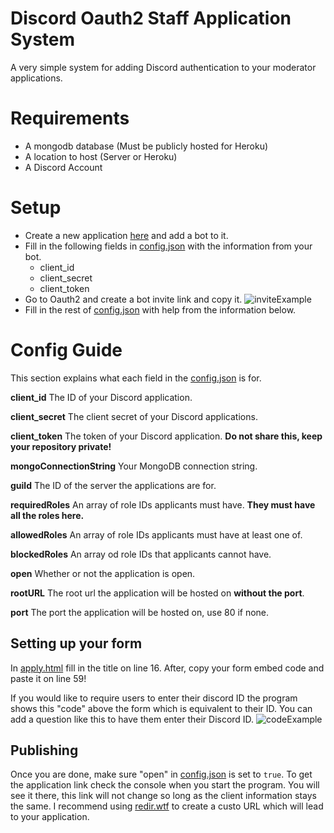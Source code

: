 # Discord Oauth2 Staff Application System
A very simple system for adding Discord authentication to your moderator applications.
# Requirements
- A mongodb database (Must be publicly hosted for Heroku)
- A location to host (Server or Heroku)
- A Discord Account
# Setup
- Create a new application [here](https://discord.com/developers) and add a bot to it.
- Fill in the following fields in [config.json](https://github.com/ObertoIsOBS/discord-oauth-application/blob/main/config.json) with the information from your bot.
  - client_id
  - client_secret
  - client_token
 - Go to Oauth2 and create a bot invite link and copy it.
 ![inviteExample](https://cdn.obs.wtf/images/oauthinviteExp.png)
 - Fill in the rest of [config.json](https://github.com/ObertoIsOBS/discord-oauth-application/blob/main/config.json) with help from the information below.
# Config Guide
This section explains what each field in the [config.json](https://github.com/ObertoIsOBS/discord-oauth-application/blob/main/config.json) is for.

__client_id__ The ID of your Discord application.

__client_secret__ The client secret of your Discord applications.

__client_token__ The token of your Discord application. **Do not share this, keep your repository private!**

__mongoConnectionString__ Your MongoDB connection string.

__guild__ The ID of the server the applications are for.

__requiredRoles__ An array of role IDs applicants must have. **They must have all the roles here.**

__allowedRoles__ An array of role IDs applicants must have at least one of.

__blockedRoles__ An array od role IDs that applicants cannot have.

__open__ Whether or not the application is open.

__rootURL__ The root url the application will be hosted on **without the port**.

__port__ The port the application will be hosted on, use 80 if none.

## Setting up your form
In [apply.html](https://github.com/ObertoIsOBS/discord-oauth-application/blob/main/apply.html) fill in the title on line 16. After, copy your form embed code and paste it on line 59!

If you would like to require users to enter their discord ID the program shows this "code" above the form which is equivalent to their ID. You can add a question like this to have them enter their Discord ID.
![codeExample](https://cdn.obs.wtf/images/codeExp.png)

## Publishing
Once you are done, make sure "open" in [config.json](https://github.com/ObertoIsOBS/discord-oauth-application/blob/main/config.json) is set to `true`. To get the application link check the console when you start the program. You will see it there, this link will not change so long as the client information stays the same. I recommend using [redir.wtf](https://redir.wtf) to create a custo URL which will lead to your application.

